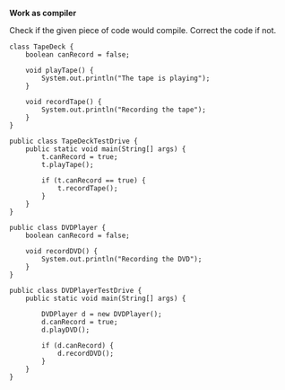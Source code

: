 **Work as compiler**

Check if the given piece of code would compile. Correct the code if not.

    class TapeDeck {
        boolean canRecord = false;
    
        void playTape() {
            System.out.println("The tape is playing");
        }
    
        void recordTape() {
            System.out.println("Recording the tape");
        }
    }
    
    public class TapeDeckTestDrive {
        public static void main(String[] args) {
            t.canRecord = true;
            t.playTape();
    
            if (t.canRecord == true) {
                t.recordTape();
            }
        }
    }
<!-- -->
    public class DVDPlayer {
        boolean canRecord = false;
    
        void recordDVD() {
            System.out.println("Recording the DVD");
        }
    }
    
    public class DVDPlayerTestDrive {
        public static void main(String[] args) {
        
            DVDPlayer d = new DVDPlayer();
            d.canRecord = true;
            d.playDVD();
            
            if (d.canRecord) {
                d.recordDVD();
            }
        }
    }

